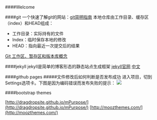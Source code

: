 ####Welcome

####git
一个快速了解git的网站：[git简明指南](http://www.bootcss.com/p/git-guide/)
本地仓库由工作目录、缓存区（index）和HEAD组成：
- 工作目录：实际持有的文件
- Index：临时保存本地的修改
- HEAD：指向最近一次提交后的结果

[Git 工作区、暂存区和版本库概念](http://www.runoob.com/git/git-workspace-index-repo.html)

####jekyll
jekyll是简单的博客形态的静态站点生成框架
[jekyll官网](https://jekyllrb.com/) [中文](http://jekyllcn.com/)


####github pages
#####文件修改后如何判断是否发布成功
进入项目，切到Settings选项卡。下图是因为编码错误而发布失败的提示：
![](index_files/githubpage-publish.png)

####bootstrap themes

[http://dragdropsite.github.io/mPurpose/](http://dragdropsite.github.io/mPurpose/)
[http://moozthemes.com/](http://moozthemes.com/)



